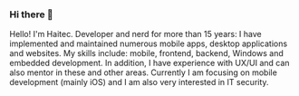 ### Hi there 👋

<!--
**Haitec/haitec** is a ✨ _special_ ✨ repository because its `README.md` (this file) appears on your GitHub profile.

Here are some ideas to get you started:

- 🔭 I’m currently working on ...
- 🌱 I’m currently learning ...
- 👯 I’m looking to collaborate on ...
- 🤔 I’m looking for help with ...
- 💬 Ask me about ...
- 📫 How to reach me: ...
- 😄 Pronouns: ...
- ⚡ Fun fact: ...
-->

Hello! I'm Haitec. Developer and nerd for more than 15 years:
I have implemented and maintained numerous mobile apps, desktop applications and websites. My skills include: mobile, frontend, backend, Windows and embedded development. In addition, I have experience with UX/UI and can also mentor in these and other areas. Currently I am focusing on mobile development (mainly iOS) and I am also very interested in IT security.
